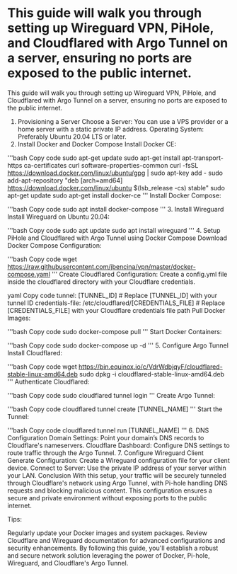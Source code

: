 # This guide will walk you through setting up Wireguard VPN, PiHole, and Cloudflared with Argo Tunnel on a server, ensuring no ports are exposed to the public internet.
This guide will walk you through setting up Wireguard VPN, PiHole, and Cloudflared with Argo Tunnel on a server, ensuring no ports are exposed to the public internet.

1. Provisioning a Server
Choose a Server: You can use a VPS provider or a home server with a static private IP address.
Operating System: Preferably Ubuntu 20.04 LTS or later.
2. Install Docker and Docker Compose
Install Docker CE:

'''bash
Copy code
sudo apt-get update
sudo apt-get install apt-transport-https ca-certificates curl software-properties-common
curl -fsSL https://download.docker.com/linux/ubuntu/gpg | sudo apt-key add -
sudo add-apt-repository "deb [arch=amd64] https://download.docker.com/linux/ubuntu $(lsb_release -cs) stable"
sudo apt-get update
sudo apt-get install docker-ce
'''
Install Docker Compose:

'''bash
Copy code
sudo apt install docker-compose
'''
3. Install Wireguard
Install Wireguard on Ubuntu 20.04:

'''bash
Copy code
sudo apt update
sudo apt install wireguard
'''
4. Setup PiHole and Cloudflared with Argo Tunnel using Docker Compose
Download Docker Compose Configuration:

'''bash
Copy code
wget https://raw.githubusercontent.com/jbencina/vpn/master/docker-compose.yaml
'''
Create Cloudflared Configuration:
Create a config.yml file inside the cloudflared directory with your Cloudflare credentials.

yaml
Copy code
tunnel: [TUNNEL_ID] # Replace [TUNNEL_ID] with your tunnel ID
credentials-file: /etc/cloudflared/[CREDENTIALS_FILE] # Replace [CREDENTIALS_FILE] with your Cloudflare credentials file path
Pull Docker Images:

'''bash
Copy code
sudo docker-compose pull
'''
Start Docker Containers:

'''bash
Copy code
sudo docker-compose up -d
'''
5. Configure Argo Tunnel
Install Cloudflared:

'''bash
Copy code
wget https://bin.equinox.io/c/VdrWdbjqyF/cloudflared-stable-linux-amd64.deb
sudo dpkg -i cloudflared-stable-linux-amd64.deb
'''
Authenticate Cloudflared:

'''bash
Copy code
sudo cloudflared tunnel login
'''
Create Argo Tunnel:

'''bash
Copy code
cloudflared tunnel create [TUNNEL_NAME]
'''
Start the Tunnel:

'''bash
Copy code
cloudflared tunnel run [TUNNEL_NAME]
'''
6. DNS Configuration
Domain Settings: Point your domain’s DNS records to Cloudflare's nameservers.
Cloudflare Dashboard: Configure DNS settings to route traffic through the Argo Tunnel.
7. Configure Wireguard Client
Generate Configuration: Create a Wireguard configuration file for your client device.
Connect to Server: Use the private IP address of your server within your LAN.
Conclusion
With this setup, your traffic will be securely tunneled through Cloudflare's network using Argo Tunnel, with Pi-hole handling DNS requests and blocking malicious content. This configuration ensures a secure and private environment without exposing ports to the public internet.

Tips:

Regularly update your Docker images and system packages.
Review Cloudflare and Wireguard documentation for advanced configurations and security enhancements.
By following this guide, you'll establish a robust and secure network solution leveraging the power of Docker, Pi-hole, Wireguard, and Cloudflare's Argo Tunnel.


